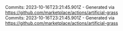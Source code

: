 Commits: 2023-10-16T23:21:45.901Z - Generated via https://github.com/marketplace/actions/artificial-grass
<br>
Commits: 2023-10-16T23:21:45.901Z - Generated via https://github.com/marketplace/actions/artificial-grass
<br>
